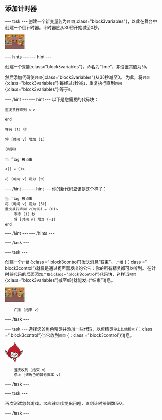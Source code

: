 ## 添加计时器

\--- task \--- 创建一个新变量名为`时间`{:class="block3variables"}，以此在舞台中创建一个倒计时器。计时器应从30秒开始减至0秒。

![舞台角色](images/stage-sprite.png)

\--- hints \--- \--- hint \---

创建一个`变量`{:class="block3variables"}，命名为“time”，并设置其值为`30`。

然后添加代码使`时间`{:class="block3variables"}从30秒减至0。 为此，将`时间`{:class="block3variables"} 每经过`1`秒减`1`，重复执行直到`时间`{:class="block3variables"} 等于`0`。

\--- /hint \--- \--- hint \--- 以下是您需要的代码块：

```blocks3
重复执行直到 < >

end

等待 (1) 秒

将 [时间 v] 增加 (1)

(时间)

当 flag 被点击

<() = ()>

将 [时间 v] 设为 [0]
```

\--- /hint \--- \--- hint \--- 你的新代码应该是这个样子：

```blocks3
当 flag 被点击
将 [时间 v] 设为 [30]
重复执行直到 <(时间) = (0)>
    等待 (1) 秒
    将 [时间 v] 增加 (-1)
end
```

\--- /hint \--- \--- /hints \---

\--- /task \---

\--- task \---

创建一个`广播` {:class =“ block3control”}发送消息“结束”。 `广播` {：class =“ block3control”}就像是通过扬声器发出的公告：你的所有精灵都可以听到。 在计时器代码的后面添加`广播`{:class="block3control"}代码块，这样当`时间`{:class="block3variables"}减至`0`时就能发出“结束”消息。

![舞台角色](images/stage-sprite.png)

```blocks3
    广播 (结束 v)
```

\--- /task \---

\--- task \--- 选择您的角色精灵并添加一些代码，以使精灵`停止其他脚本` {：class =“ block3control”}当它收到`结束` {：class =“ block3control”}消息。

![Giga精灵](images/giga-sprite.png)

```blocks3
    当接收到 [结束 v]
    停止 [该角色的其他脚本 v]
```

\--- /task \---

\--- task \---

再次测试您的游戏。它应该继续提出问题，直到计时器倒数至0。

\--- /task \---